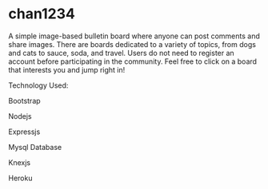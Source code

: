 # chan1234

A simple image-based bulletin board where anyone can post comments and share images. There are boards dedicated to a variety of topics, from dogs and cats to sauce, soda, and travel. Users do not need to register an account before participating in the community. Feel free to click on a board  that interests you and jump right in!

Technology Used:

Bootstrap

Nodejs

Expressjs

Mysql Database

Knexjs

Heroku


